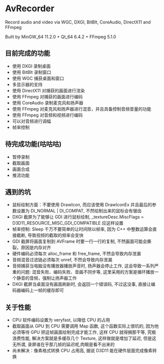 <!--
 * @Coding: utf-8
 * @Author: vector-wlc
 * @Date: 2023-02-12 13:05:50
 * @Description: 
-->
# AvRecorder
Record audio and video via WGC, DXGI, BitBlt, CoreAudio, DirectX11 and FFmpeg

Built by MinGW_64 11.2.0 + Qt_64 6.4.2 + FFmpeg 5.1.0

## 目前完成的功能

* 使用 DXGI 录制桌面
* 使用 BitBlt 录制窗口
* 使用 WGC 捕获桌面和窗口
* 多显示器的支持
* 使用 DirectX11 对捕获的画面进行渲染
* 使用 FFmpeg 对捕获的画面进行编码
* 使用 CoreAudio 录制麦克风和扬声器
* 使用 FFmpeg 对麦克风和扬声器进行混音，并且具备控制音频音量的功能
* 使用 FFmpeg 对音频和视频进行编码
* 可以对音频进行调幅
* 帧率控制

## 待完成功能(咕咕咕)

* 暂停录制
* 截取画面
* 画面合成
* 推流功能

## 遇到的坑

* 鼠标绘制方面：不要使用 DrawIcon, 而应该使用 DrawIconEx 并且最后的参数设置为 DI_NORMAL | DI_COMPAT, 不然绘制出来的鼠标会有锯齿
* DXGI 截屏为了能够让 GDI 进行鼠标绘制, _textureDesc.MiscFlags = D3D11_RESOURCE_MISC_GDI_COMPATIBLE 应这样设置
* 帧率控制: Sleep 千万不要简单的让时间除以帧率, 因为 C++ 中整数运算会直接截断, 导致视频的截取的频率会变快
* GDI 截屏将画面复制到 AVFrame 时要一行一行的复制, 不然画面可能会撕裂，原因是内存对齐
* 硬件编码必须每次 alloc_frame 和 free_frame, 不然会导致内存泄漏
* 音频混音过滤链必须每次 unref, 不然会导致内存泄漏
* 音频捕获当电脑没有播放器播放声音时, 扬声器会停止工作, 这会导致一系列严重的问题: 混音失败、编码失败、音画不同步等, 这里采用的方案是循环播放一个静音的音频，强制让扬声器工作
* DXGI 截屏当桌面没有画面刷新时, 会返回一个错误码, 不过这没事, 直接让编码器编码上一帧的缓存即可

## 关于性能
* CPU 软件编码设置为 veryfast, 以降低 CPU 的占用
* 截取画面从 GPU 到 CPU 需要调用 Map 函数, 这个函数实际上很坑的, 因为他必须等待 GPU 把这帧画面绘制完成才能工作, 这样 CPU 就得搁那干等, 究极浪费性能, 解决方案就是多缓存几个 Texture, 这样做就是增加了延迟, 但是这无所谓, 录屏谁在乎那几帧的延迟呢,肉眼是看不出来的
* 尚未解决：像素格式转换 CPU 占用高, 据说 D3D11 能在硬件层面完成像素转换